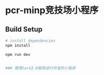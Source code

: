 # pcr-minp竞技场小程序

## Build Setup

``` bash
# install dependencies
npm install

npm run dev


### 使用taro3.0框架进行开发的小程序
